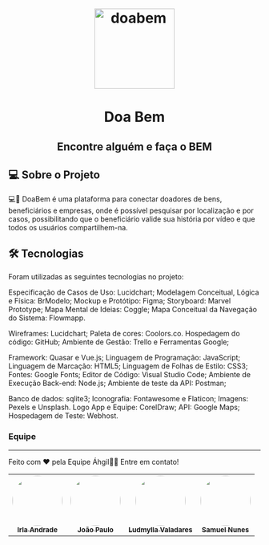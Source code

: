 <h1 align="center">
    <img alt="doabem" title="#Doa Bem" width="160px" height="160px" src="https://github.com/Equipe-Ahgil/Projeto-doa-bem/blob/master/imagens/doabem.png?raw=true" />
</h1>

<h1 align="center">Doa Bem</h1>
<h2 align="center">Encontre alguém e faça o BEM</h2>

## 💻 Sobre o Projeto
<p align="left"> 💻🧑‍ DoaBem é uma plataforma para conectar doadores de bens, beneficiários e empresas, onde é possível pesquisar por localização e por casos, possibilitando que o beneficiário valide sua história por vídeo e que todos os usuários compartilhem-na.
</p>

## 🛠 Tecnologias

Foram utilizadas as seguintes tecnologias no projeto:

Especificação de Casos de Uso: Lucidchart;
Modelagem Conceitual, Lógica e Física: BrModelo;
Mockup e Protótipo: Figma;
Storyboard: Marvel Prototype;
Mapa Mental de Ideias: Coggle;
Mapa Conceitual da Navegação do Sistema: Flowmapp.

Wireframes: Lucidchart;
Paleta de cores: Coolors.co.
Hospedagem do código: GitHub;
Ambiente de Gestão: Trello e Ferramentas Google;

Framework: Quasar e Vue.js;
Linguagem de Programação: JavaScript;
Linguagem de Marcação: HTML5;
Linguagem de Folhas de Estilo: CSS3;
Fontes: Google Fonts;
Editor de Código: Visual Studio Code;
Ambiente de Execução Back-end: Node.js;
Ambiente de teste da API: Postman;

Banco de dados: sqlite3;
Iconografia: Fontawesome e Flaticon;
Imagens: Pexels e Unsplash.
Logo App e Equipe: CorelDraw;
API: Google Maps;
Hospedagem de Teste: Webhost.


### Equipe
---
Feito com ❤️ pela Equipe Áhgil👋🏽 Entre em contato!

<table>
  <tr>
    <td align="center"><a href="https://www.linkedin.com/in/irlaandrade/"><img style="border-radius: 50%;" src="https://avatars1.githubusercontent.com/u/64447281?s=460&u=6a22a8671f8940a5b037a355288ba6f89f068435&v=4" width="100px;" alt=""/><br /><sub><b>Irla Andrade</b></sub></a><br /></td>
    <td align="center"><a href="https://www.linkedin.com/in/jpbatista44/"><img style="border-radius: 50%;" src="https://avatars0.githubusercontent.com/u/62100179?s=460&u=f970e75f6b52cead16ab6a3209ea86b6e179d6c0&v=4" width="100px;" alt=""/><br /><sub><b>João Paulo</b></sub></a><br /></td>
    <td align="center"><a href="https://www.linkedin.com/in/ludmyllavaladares/"><img style="border-radius: 50%;" src="https://avatars1.githubusercontent.com/u/64492197?s=460&u=ca2453bb0e97b9842e7fb3c96a446a075a2a0ac3&v=4" width="100px;" alt=""/><br /><sub><b>Ludmylla Valadares</b></sub></a><br /></td>
    <td align="center"><a href="https://www.linkedin.com/in/samuel-nunes-057899133/"><img style="border-radius: 50%;" src="https://avatars2.githubusercontent.com/u/62406705?s=460&u=089c546d1e856e4628fd08cb6c5d41ac6034cf1b&v=4" width="100px;" alt=""/><br /><sub><b>Samuel Nunes</b></sub></a><br /></td>
  </tr>
</table>
